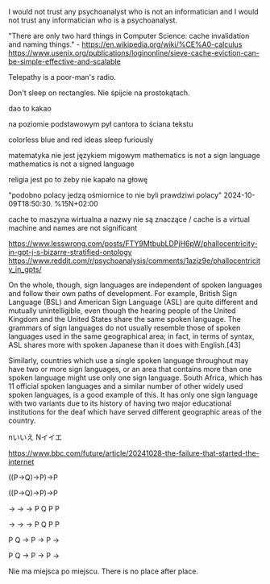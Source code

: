I would not trust any psychoanalyst who is not an informatician and I would not trust any informatician who is a psychoanalyst.

"There are only two hard things in Computer Science: cache invalidation and naming things." - https://en.wikipedia.org/wiki/%CE%A0-calculus https://www.usenix.org/publications/loginonline/sieve-cache-eviction-can-be-simple-effective-and-scalable

Telepathy is a poor-man's radio.

Don't sleep on rectangles. Nie śpijcie na prostokątach.

dao to kakao

na poziomie podstawowym pył cantora to ściana tekstu

colorless blue and red ideas sleep furiously

matematyka nie jest językiem migowym  mathematics is not a sign language  mathematics is not a signed language

religia jest po to żeby nie kapało na głowę

"podobno polacy jedzą ośmiornice	to nie byli prawdziwi polacy"	2024-10-09T18:50:30.           %15N+02:00

cache to maszyna wirtualna a nazwy nie są znaczące / cache is a virtual machine and names are not significant

https://www.lesswrong.com/posts/FTY9MtbubLDPjH6pW/phallocentricity-in-gpt-j-s-bizarre-stratified-ontology  https://www.reddit.com/r/psychoanalysis/comments/1azjz9e/phallocentricity_in_gpts/


On the whole, though, sign languages are independent of spoken languages and follow their own paths of development. For example, British Sign Language (BSL) and American Sign Language (ASL) are quite different and mutually unintelligible, even though the hearing people of the United Kingdom and the United States share the same spoken language. The grammars of sign languages do not usually resemble those of spoken languages used in the same geographical area; in fact, in terms of syntax, ASL shares more with spoken Japanese than it does with English.[43]

Similarly, countries which use a single spoken language throughout may have two or more sign languages, or an area that contains more than one spoken language might use only one sign language. South Africa, which has 11 official spoken languages and a similar number of other widely used spoken languages, is a good example of this. It has only one sign language with two variants due to its history of having two major educational institutions for the deaf which have served different geographic areas of the country.

nいいえ Nイイエ


https://www.bbc.com/future/article/20241028-the-failure-that-started-the-internet



((P->Q)->P)->P

((P→Q)→P)→P

-> -> -> P Q P P

→ → → P Q P P

P Q -> P -> P ->

P Q → P → P →

Nie ma miejsca po miejscu. There is no place after place.
